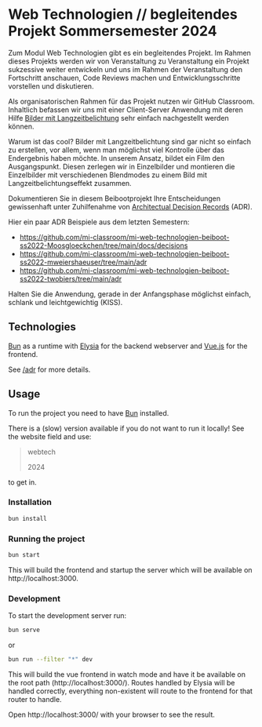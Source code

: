 # Web Technologien // begleitendes Projekt Sommersemester 2024
Zum Modul Web Technologien gibt es ein begleitendes Projekt. Im Rahmen dieses Projekts werden wir von Veranstaltung zu Veranstaltung ein Projekt sukzessive weiter entwickeln und uns im Rahmen der Veranstaltung den Fortschritt anschauen, Code Reviews machen und Entwicklungsschritte vorstellen und diskutieren.

Als organisatorischen Rahmen für das Projekt nutzen wir GitHub Classroom. Inhaltlich befassen wir uns mit einer Client-Server Anwendung mit deren Hilfe [Bilder mit Langzeitbelichtung](https://de.wikipedia.org/wiki/Langzeitbelichtung) sehr einfach nachgestellt werden können.

Warum ist das cool? Bilder mit Langzeitbelichtung sind gar nicht so einfach zu erstellen, vor allem, wenn man möglichst viel Kontrolle über das Endergebnis haben möchte. In unserem Ansatz, bildet ein Film den Ausgangspunkt. Diesen zerlegen wir in Einzelbilder und montieren die Einzelbilder mit verschiedenen Blendmodes zu einem Bild mit Langzeitbelichtungseffekt zusammen.

Dokumentieren Sie in diesem Beibootprojekt Ihre Entscheidungen gewissenhaft unter Zuhilfenahme von [Architectual Decision Records](https://adr.github.io) (ADR).

Hier ein paar ADR Beispiele aus dem letzten Semestern:
- https://github.com/mi-classroom/mi-web-technologien-beiboot-ss2022-Moosgloeckchen/tree/main/docs/decisions
- https://github.com/mi-classroom/mi-web-technologien-beiboot-ss2022-mweiershaeuser/tree/main/adr
- https://github.com/mi-classroom/mi-web-technologien-beiboot-ss2022-twobiers/tree/main/adr

Halten Sie die Anwendung, gerade in der Anfangsphase möglichst einfach, schlank und leichtgewichtig (KISS).

## Technologies
[Bun](https://bun.sh/) as a runtime with [Elysia](https://elysiajs.com/) for the backend webserver and [Vue.js](https://vuejs.org/) for the frontend.

See [/adr](adr) for more details.

## Usage
To run the project you need to have [Bun](https://bun.sh/) installed.

There is a (slow) version available if you do not want to run it locally! See the website field and use:
> webtech
>
> 2024

to get in.

### Installation
```bash
bun install
```

### Running the project 
```bash
bun start
```
This will build the frontend and startup the server which will be available on http://localhost:3000.

### Development
To start the development server run:
```bash
bun serve
```
or
```bash
bun run --filter "*" dev
```

This will build the vue frontend in watch mode and have it be available on the root path (http://localhost:3000/).
Routes handled by Elysia will be handled correctly, everything non-existent will route to the frontend for that router to handle.

Open http://localhost:3000/ with your browser to see the result.

